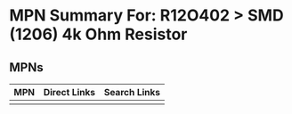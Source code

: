 



# MPN Summary For: R12O402 > SMD (1206) 4k Ohm Resistor

## MPNs
  

|MPN|Direct Links|Search Links|
| :--- | :--- | :--- |
||||
